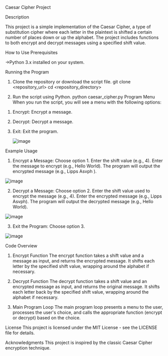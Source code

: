 Caesar Cipher Project

Description

This project is a simple implementation of the Caesar Cipher, a type of substitution cipher where each letter in the plaintext is shifted a certain number of places down or up the alphabet. The project includes functions to both encrypt and decrypt messages using a specified shift value.

How to Use  Prerequisites

->Python 3.x installed on your system.

Running the Program

1. Clone the repository or download the script file.
git clone <repository_url>
cd <repository_directory>

2. Run the script using Python.
python caesar_cipher.py
Program Menu
When you run the script, you will see a menu with the following options:

1) Encrypt: Encrypt a message.

2) Decrypt: Decrypt a message.

3) Exit: Exit the program.
   
   ![image](https://github.com/umarfarooq003/PRODIGY-CS-1/assets/174965538/c8e400e8-10ac-4451-a79a-ecbd1e5be1a4)

Example Usage
1. Encrypt a Message:
   Choose option 1.
   Enter the shift value (e.g., 4).
   Enter the message to encrypt (e.g., Hello World).
   The program will output the encrypted message (e.g., Lipps Asvph ).

![image](https://github.com/umarfarooq003/PRODIGY-CS-1/assets/174965538/7358a36a-44f2-4fa8-8c1c-13f969ecbf0e)

2. Decrypt a Message:
   Choose option 2.
   Enter the shift value used to encrypt the message (e.g., 4).
   Enter the encrypted message (e.g., Lipps Asvph).
   The program will output the decrypted message (e.g., Hello World).

![image](https://github.com/umarfarooq003/PRODIGY-CS-1/assets/174965538/3bf102ed-2151-428c-bbfa-1fafcbf80889)

3. Exit the Program:
   Choose option 3.

![image](https://github.com/umarfarooq003/PRODIGY-CS-1/assets/174965538/aaa67c44-7365-4e45-8a79-3917b3c873c9)

Code Overview

1) Encrypt Function
The encrypt function takes a shift value and a message as input, and returns the encrypted message. It shifts each letter by the specified shift value, wrapping around the alphabet if necessary.

2) Decrypt Function
The decrypt function takes a shift value and an encrypted message as input, and returns the original message. It shifts each letter back by the specified shift value, wrapping around the alphabet if necessary.

3) Main Program Loop
The main program loop presents a menu to the user, processes the user's choice, and calls the appropriate function (encrypt or decrypt) based on the choice.

License
This project is licensed under the MIT License - see the LICENSE file for details.

Acknowledgments
This project is inspired by the classic Caesar Cipher encryption technique.
